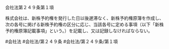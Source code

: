 会社法第２４９条第１項

株式会社は、新株予約権を発行した日以後遅滞なく、新株予約権原簿を作成し、次の各号に掲げる新株予約権の区分に応じ、当該各号に定める事項（以下「新株予約権原簿記載事項」という。）を記載し、又は記録しなければならない。

#会社法
#会社法/第２４９条
#会社法/第２４９条/第１項
